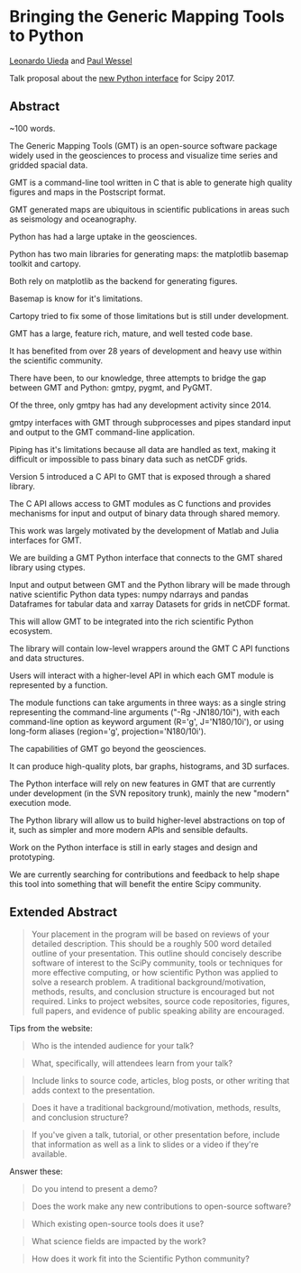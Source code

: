 # Bringing the Generic Mapping Tools to Python

[Leonardo Uieda](http://www.leouieda.com)
and
[Paul Wessel](http://www.soest.hawaii.edu/wessel/)


Talk proposal about the
[new Python interface](https://github.com/GenericMappingTools/gmt-python)
for Scipy 2017.


## Abstract

~100 words.

The Generic Mapping Tools (GMT) is an open-source software package widely used
in the geosciences to process and visualize time series and gridded spacial
data.

GMT is a command-line tool written in C that is able to generate high quality
figures and maps in the Postscript format.

GMT generated maps are ubiquitous in scientific publications in areas such as
seismology and oceanography.

Python has had a large uptake in the geosciences.

Python has two main libraries for generating maps: the matplotlib basemap
toolkit and cartopy.

Both rely on matplotlib as the backend for generating figures.

Basemap is know for it's limitations.

Cartopy tried to fix some of those limitations but is still under development.

GMT has a large, feature rich, mature, and well tested code base.

It has benefited from over 28 years of development and heavy use within the
scientific community.

There have been, to our knowledge, three attempts to bridge the gap between GMT
and Python: gmtpy, pygmt, and PyGMT.

Of the three, only gmtpy has had any development activity since 2014.

gmtpy interfaces with GMT through subprocesses and pipes standard input and
output to the GMT command-line application.

Piping has it's limitations because all data are handled as text, making it
difficult or impossible to pass binary data such as netCDF grids.

Version 5 introduced a C API to GMT that is exposed through a shared library.

The C API allows access to GMT modules as C functions and provides mechanisms
for input and output of binary data through shared memory.

This work was largely motivated by the development of Matlab and Julia
interfaces for GMT.


We are building a GMT Python interface that connects to the GMT shared library
using ctypes.

Input and output between GMT and the Python library will be made through native
scientific Python data types: numpy ndarrays and pandas Dataframes for tabular
data and xarray Datasets for grids in netCDF format.

This will allow GMT to be integrated into the rich scientific Python ecosystem.

The library will contain low-level wrappers around the GMT C API functions and
data structures.

Users will interact with a higher-level API in which each GMT module is
represented by a function.


The module functions can take arguments in three ways: as a single string
representing the command-line arguments ("-Rg -JN180/10i"),
with each command-line option as keyword argument (R='g', J='N180/10i'),
or using long-form aliases (region='g', projection='N180/10i').




The capabilities of GMT go beyond the geosciences.

It can produce high-quality plots, bar graphs, histograms, and 3D surfaces.

The Python interface will rely on new features in GMT that are currently under
development (in the SVN repository trunk), mainly the new "modern" execution
mode.

The Python library will allow us to build higher-level
abstractions on top of it, such as simpler and more modern APIs and sensible
defaults.

Work on the Python interface is still in early stages and design and
prototyping.

We are currently searching for contributions and feedback to help shape this
tool into something that will benefit the entire Scipy community.





## Extended Abstract

> Your placement in the program will be based on reviews of your detailed
> description. This should be a roughly 500 word detailed outline of your
> presentation. This outline should concisely describe software of interest to
> the SciPy community, tools or techniques for more effective computing, or how
> scientific Python was applied to solve a research problem. A traditional
> background/motivation, methods, results, and conclusion structure is
> encouraged but not required. Links to project websites, source code
> repositories, figures, full papers, and evidence of public speaking ability
> are encouraged.


Tips from the website:

> Who is the intended audience for your talk?

> What, specifically, will attendees learn from your talk?

> Include links to source code, articles, blog posts, or other writing that
> adds context to the presentation.

> Does it have a traditional background/motivation, methods, results, and
> conclusion structure?

> If you've given a talk, tutorial, or other presentation before, include that
> information as well as a link to slides or a video if they're available.



Answer these:


> Do you intend to present a demo?

> Does the work make any new contributions to open-source software?

> Which existing open-source tools does it use?

> What science fields are impacted by the work?

> How does it work fit into the Scientific Python community?

